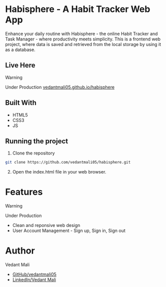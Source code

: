 # Habisphere - A Habit Tracker Web App
Enhance your daily routine with Habisphere - the online Habit Tracker and Task Manager - where productivity meets simplicity. This is a frontend web project, where data is saved and retrieved from the local storage by using it as a database.

## Live Here
> [!WARNING]
> Under Production [vedantmali05.github.io/habisphere](https://vedantmali05.github.io/habisphere/)

## Built With
- HTML5
- CSS3
- JS

## Running the project
1. Clone the repository
``` bash
git clone https://github.com/vedantmali05/habisphere.git
```

2. Open the index.html file in your web browser.

# Features 
> [!WARNING]
> Under Production
- Clean and reponsive web design
- User Account Management - Sign up, Sign in, Sign out

# Author
Vedant Mali
- [GitHub/vedantmali05](https://github.com/vedantmali05)
- [LinkedIn/Vedant Mali](https://www.linkedin.com/in/vedant-mali-675038267/)
